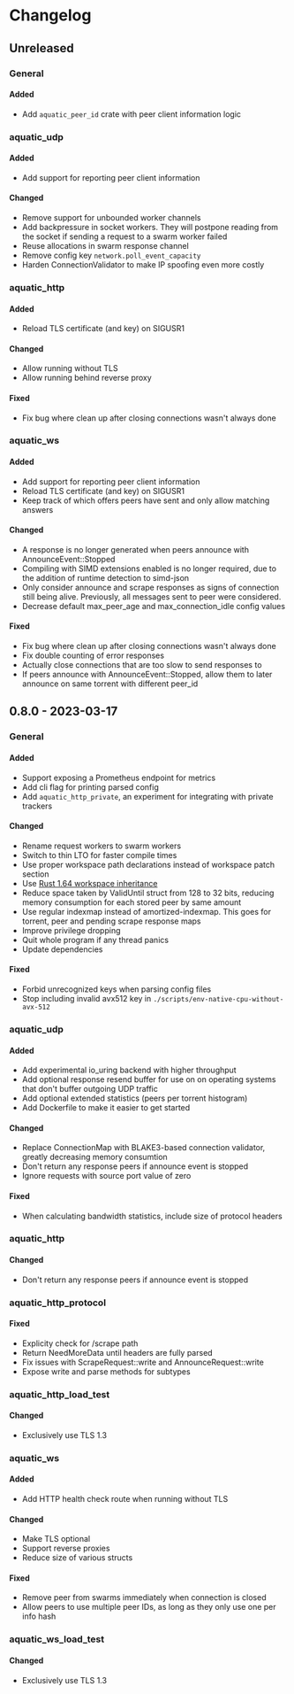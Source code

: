 # Changelog

## Unreleased

### General

#### Added

* Add `aquatic_peer_id` crate with peer client information logic

### aquatic_udp

#### Added

* Add support for reporting peer client information

#### Changed

* Remove support for unbounded worker channels
* Add backpressure in socket workers. They will postpone reading from the
  socket if sending a request to a swarm worker failed
* Reuse allocations in swarm response channel
* Remove config key `network.poll_event_capacity`
* Harden ConnectionValidator to make IP spoofing even more costly

### aquatic_http

#### Added

* Reload TLS certificate (and key) on SIGUSR1

#### Changed

* Allow running without TLS
* Allow running behind reverse proxy

#### Fixed

* Fix bug where clean up after closing connections wasn't always done

### aquatic_ws

#### Added

* Add support for reporting peer client information
* Reload TLS certificate (and key) on SIGUSR1
* Keep track of which offers peers have sent and only allow matching answers

#### Changed

* A response is no longer generated when peers announce with AnnounceEvent::Stopped
* Compiling with SIMD extensions enabled is no longer required, due to the
  addition of runtime detection to simd-json
* Only consider announce and scrape responses as signs of connection still
  being alive. Previously, all messages sent to peer were considered.
* Decrease default max_peer_age and max_connection_idle config values

#### Fixed

* Fix bug where clean up after closing connections wasn't always done
* Fix double counting of error responses
* Actually close connections that are too slow to send responses to
* If peers announce with AnnounceEvent::Stopped, allow them to later announce on
  same torrent with different peer_id

## 0.8.0 - 2023-03-17

### General

#### Added

* Support exposing a Prometheus endpoint for metrics
* Add cli flag for printing parsed config
* Add `aquatic_http_private`, an experiment for integrating with private trackers

#### Changed

* Rename request workers to swarm workers
* Switch to thin LTO for faster compile times
* Use proper workspace path declarations instead of workspace patch section
* Use [Rust 1.64 workspace inheritance](https://blog.rust-lang.org/2022/09/22/Rust-1.64.0.html)
* Reduce space taken by ValidUntil struct from 128 to 32 bits, reducing memory
  consumption for each stored peer by same amount
* Use regular indexmap instead of amortized-indexmap. This goes for torrent,
  peer and pending scrape response maps 
* Improve privilege dropping
* Quit whole program if any thread panics
* Update dependencies

#### Fixed

* Forbid unrecognized keys when parsing config files
* Stop including invalid avx512 key in `./scripts/env-native-cpu-without-avx-512`

### aquatic_udp

#### Added

* Add experimental io_uring backend with higher throughput
* Add optional response resend buffer for use on on operating systems that
  don't buffer outgoing UDP traffic
* Add optional extended statistics (peers per torrent histogram)
* Add Dockerfile to make it easier to get started

#### Changed

* Replace ConnectionMap with BLAKE3-based connection validator, greatly
  decreasing memory consumtion
* Don't return any response peers if announce event is stopped
* Ignore requests with source port value of zero

#### Fixed

* When calculating bandwidth statistics, include size of protocol headers

### aquatic_http

#### Changed

* Don't return any response peers if announce event is stopped

### aquatic_http_protocol

#### Fixed

* Explicity check for /scrape path
* Return NeedMoreData until headers are fully parsed
* Fix issues with ScrapeRequest::write and AnnounceRequest::write
* Expose write and parse methods for subtypes

### aquatic_http_load_test

#### Changed

* Exclusively use TLS 1.3

### aquatic_ws

#### Added

* Add HTTP health check route when running without TLS

#### Changed

* Make TLS optional
* Support reverse proxies
* Reduce size of various structs

#### Fixed

* Remove peer from swarms immediately when connection is closed
* Allow peers to use multiple peer IDs, as long as they only use one per info hash

### aquatic_ws_load_test

#### Changed

* Exclusively use TLS 1.3
